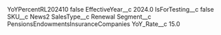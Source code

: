 <?xml version="1.0" encoding="UTF-8"?>
<CustomMetadata xmlns="http://soap.sforce.com/2006/04/metadata" xmlns:xsi="http://www.w3.org/2001/XMLSchema-instance" xmlns:xsd="http://www.w3.org/2001/XMLSchema">
    <label>YoYPercentRL202410</label>
    <protected>false</protected>
    <values>
        <field>EffectiveYear__c</field>
        <value xsi:type="xsd:double">2024.0</value>
    </values>
    <values>
        <field>IsForTesting__c</field>
        <value xsi:type="xsd:boolean">false</value>
    </values>
    <values>
        <field>SKU__c</field>
        <value xsi:type="xsd:string">News2</value>
    </values>
    <values>
        <field>SalesType__c</field>
        <value xsi:type="xsd:string">Renewal</value>
    </values>
    <values>
        <field>Segment__c</field>
        <value xsi:type="xsd:string">PensionsEndowmentsInsuranceCompanies</value>
    </values>
    <values>
        <field>YoY_Rate__c</field>
        <value xsi:type="xsd:double">15.0</value>
    </values>
</CustomMetadata>
